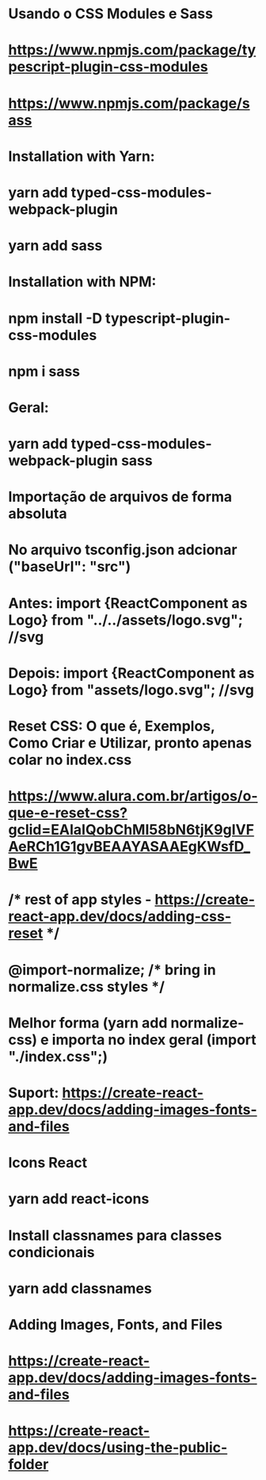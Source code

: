 
# Usando o CSS Modules e Sass
# https://www.npmjs.com/package/typescript-plugin-css-modules
# https://www.npmjs.com/package/sass

# Installation with Yarn:
# yarn add typed-css-modules-webpack-plugin
# yarn add sass


# Installation with NPM:
# npm install -D typescript-plugin-css-modules
# npm i sass


# Geral:
# yarn add typed-css-modules-webpack-plugin sass


# Importação de arquivos de forma absoluta

# No arquivo tsconfig.json adcionar ("baseUrl": "src")
# Antes: import {ReactComponent as Logo} from "../../assets/logo.svg"; //svg
# Depois: import {ReactComponent as Logo} from "assets/logo.svg"; //svg


# Reset CSS: O que é, Exemplos, Como Criar e Utilizar,  pronto apenas colar no index.css
# https://www.alura.com.br/artigos/o-que-e-reset-css?gclid=EAIaIQobChMI58bN6tjK9gIVFAeRCh1G1gvBEAAYASAAEgKWsfD_BwE

# /* rest of app styles - https://create-react-app.dev/docs/adding-css-reset */
# @import-normalize; /* bring in normalize.css styles */

# Melhor forma (yarn add normalize-css) e importa no index geral (import "./index.css";)


# Suport: https://create-react-app.dev/docs/adding-images-fonts-and-files



# Icons React
# yarn add react-icons


# Install classnames para classes condicionais
# yarn add classnames




# Adding Images, Fonts, and Files
# https://create-react-app.dev/docs/adding-images-fonts-and-files
# https://create-react-app.dev/docs/using-the-public-folder